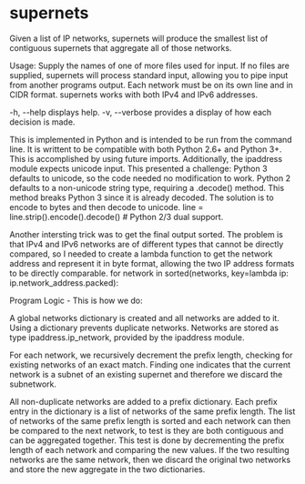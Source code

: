 # supernets

Given a list of IP networks, supernets will produce the smallest list
of contiguous supernets that aggregate all of those networks.


Usage:
Supply the names of one of more files used for input.
If no files are supplied, supernets will process standard input, 
allowing you to pipe input from another programs output.
Each network must be on its own line and in CIDR format.
supernets works with both IPv4 and IPv6 addresses.

-h, --help      displays help.
-v, --verbose   provides a display of how each decision is made.


This is implemented in Python and is intended to be run from the command line.
It is writtent to be compatible with both Python 2.6+ and Python 3+.
This is accomplished by using future imports.
Additionally, the ipaddress module expects unicode input.
This presented a challenge: 
Python 3 defaults to unicode, so the code needed no modification to work.
Python 2 defaults to a non-unicode string type, requiring a .decode() method.
This method breaks Python 3 since it is already decoded.
The solution is to encode to bytes and then decode to unicode.
    line = line.strip().encode().decode()  # Python 2/3 dual support.


Another intersting trick was to get the final output sorted.
The problem is that IPv4 and IPv6 networks are of different types
that cannot be directly compared, so I needed to create a lambda
function to get the network address and represent it in byte format,
allowing the two IP address formats to be directly comparable.
    for network in sorted(networks, key=lambda ip: ip.network_address.packed):


Program Logic - This is how we do:

A global networks dictionary is created and all networks are added to it.
Using a dictionary prevents duplicate networks.
Networks are stored as type ipaddress.ip_network, 
provided by the ipaddress module.

For each network, we recursively decrement the prefix length,
checking for existing networks of an exact match.  Finding one
indicates that the current network is a subnet of an existing supernet
and therefore we discard the subnetwork.

All non-duplicate networks are added to a prefix dictionary.
Each prefix entry in the dictionary is a list of networks 
of the same prefix length.  The list of networks of the same
prefix length is sorted and each network can then be compared
to the next network, to test is they are both contiguous and 
can be aggregated together.  This test is done by decrementing 
the prefix length of each network and comparing the new values.
If the two resulting networks are the same network, 
then we discard the original two networks and store 
the new aggregate in the two dictionaries.

